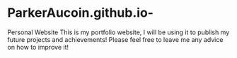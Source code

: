 # ParkerAucoin.github.io-
Personal Website
This is my portfolio website, I will be using it to publish my future projects and achievements!
Please feel free to leave me any advice on how to improve it!
